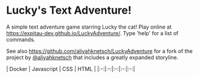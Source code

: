 # Lucky's Text Adventure!

A simple text adventure game starring Lucky the cat! Play online at https://expitau-dev.github.io/LuckyAdventure/. Type 'help' for a list of commands.

See also https://github.com/aliyahknetsch/LuckyAdventure for a fork of the project by [@aliyahknetsch](https://github.com/aliyahknetsch) that includes a greatly expanded storyline.



| Docker | Javascript | CSS | HTML |
|:-:|:-:|:-:|:-:|:-:|
